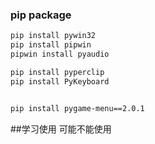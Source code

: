 ### pip package
```bash
pip install pywin32
pip install pipwin
pipwin install pyaudio

pip install pyperclip
pip install PyKeyboard


pip install pygame-menu==2.0.1
```



##学习使用 可能不能使用